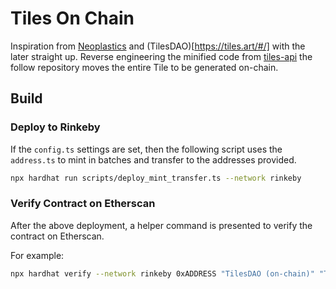 # Tiles On Chain

Inspiration from [Neoplastics](https://neolastics.com/) and (TilesDAO)[https://tiles.art/#/] with the later straight up. Reverse engineering the minified code from [tiles-api](https://github.com/TileDAO/tiles-api) the follow repository moves the entire Tile to be generated on-chain.

## Build

### Deploy to Rinkeby

If the `config.ts` settings are set, then the following script uses the `address.ts` to mint in batches and transfer to the addresses provided.

```bash
npx hardhat run scripts/deploy_mint_transfer.ts --network rinkeby
```

### Verify Contract on Etherscan

After the above deployment, a helper command is presented to verify the contract on Etherscan.

For example:

```bash
npx hardhat verify --network rinkeby 0xADDRESS "TilesDAO (on-chain)" "TilesDAO"
```
